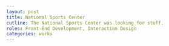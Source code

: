 ```yaml
---
layout: post
title: National Sports Center
cutline: The National Sports Center was looking for stuff.
roles: Front-End Development, Interaction Design
categories: works
---
```

